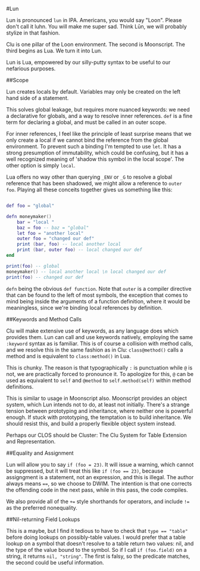 #Lun

Lun is pronounced `lun` in IPA. Americans, you would say "Loon". Please don't call it luhn. You will make me super sad. Think Lūn, we will probably stylize in that fashion. 

Clu is one pillar of the Loon environment. The second is Moonscript. The third begins as Lua. We turn it into Lun.

Lun is Lua, empowered by our silly-putty syntax to be useful to our nefarious purposes. 

##Scope

Lun creates locals by default. Variables may only be created on the left hand side of a statement. 

This solves global leakage, but requires more nuanced keywords: we need a declarative for globals, and a way to resolve inner references. `def` is a fine term for declaring a global, and must be called in an outer scope. 

For inner references, I feel like the principle of least surprise means that we only create a local if we cannot bind the reference from the global environment. To prevent such a binding I'm tempted to use `let`. It has a strong presumption of immutability, which could be confusing, but it has a well recognized meaning of 'shadow this symbol in the local scope'. The other option is simply `local`. 

Lua offers no way other than querying `_ENV` or `_G` to resolve a global reference that has been shadowed, we might allow a reference to `outer foo`. Playing all these conceits together gives us something like this:

```lua

def foo = "global"

defn moneymaker()
	bar = "local "
	baz = foo -- baz = "global"
	let foo = "another local"
	outer foo = "changed our def"
	print (bar, foo) -- local another local
	print (bar, outer foo) -- local changed our def
end

print(foo) -- global
moneymaker() -- local another local \n local changed our def
print(foo) -- changed our def

```

`defn` being the obvious `def function`. Note that `outer` is a compiler directive that can be found to the left of most symbols, the exception that comes to mind being inside the arguments of a function definition, where it would be meaningless, since we're binding local references by definition. 

##Keywords and Method Calls

Clu will make extensive use of keywords, as any language does which provides them. Lun can call and use keywords natively, employing the same `:keyword` syntax as is familiar. This is of course a collision with method calls, and we resolve this in the same fashion as in Clu: `class@method()` calls a method and is equivalent to `class:method()` in Lua.

This is chunky. The reason is that typographically `:` is punctuation while `@` is not, we are practically forced to pronounce it. To apologize for this, `@` can be used as equivalent to `self` and `@method` to `self.method(self)` within method definitions. 

This is similar to usage in Moonscript also. Moonscript provides an object system, which Lun intends not to do, at least not initially. There's a strange tension between prototyping and inheritance, where neither one is powerful enough. If stuck with prototyping, the temptation is to build inheritance. We should resist this, and build a properly flexible object system instead. 

Perhaps our CLOS should be Cluster: The Clu System for Table Extension and Representation.  

##Equality and Assignment

Lun will allow you to say `if (foo = 23)`. It will issue a warning, which cannot be suppressed, but it will treat this like `if (foo == 23)`, because assigngment is a statement, not an expression, and this is illegal. The author always means `==`, so we choose to DWIM. The intention is that one corrects the offending code in the next pass, while in this pass, the code compiles. 

We also provide all of the `+=` style shorthands for operators, and include `!=` as the preferred nonequality. 

##Nil-returning Field Lookups

This is a maybe, but I find it tedious to have to check that `type == "table"` before doing lookups on possibly-table values. I would prefer that a table lookup on a symbol that doesn't resolve to a table return two values: nil, and the type of the value bound to the symbol. So if I call `if (foo.field)` on a string, it returns `nil, "string"`. The first is falsy, so the predicate matches, the second could be useful information. 

